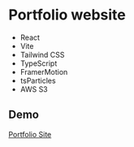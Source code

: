 # Portfolio website
- React
- Vite
- Tailwind CSS
- TypeScript
- FramerMotion
- tsParticles
- AWS S3

## Demo
[Portfolio Site](https://www.aaronsweet.dev)

